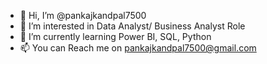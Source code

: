 - 👋 Hi, I’m @pankajkandpal7500
- 👀 I’m interested in Data Analyst/ Business Analyst Role 
- 🌱 I’m currently learning Power BI, SQL, Python
- 📫 You can Reach me on pankajkandpal7500@gmail.com


<!---
pankajkandpal7500/pankajkandpal7500 is a ✨ special ✨ repository because its `README.md` (this file) appears on your GitHub profile.
You can click the Preview link to take a look at your changes.
--->
